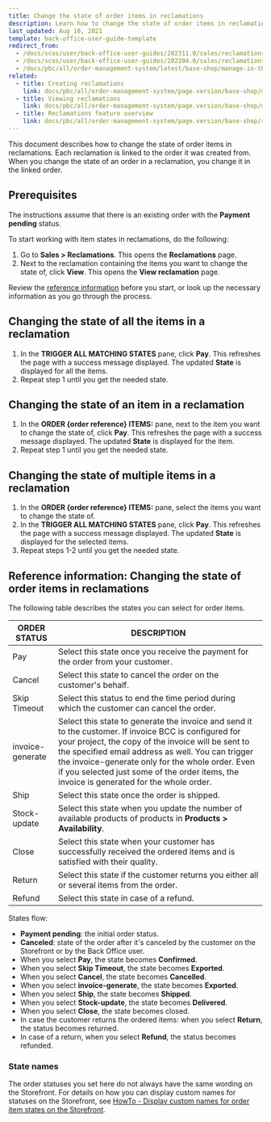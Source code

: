 ```yaml
---
title: Change the state of order items in reclamations
description: Learn how to change the state of order items in reclamations in the Back Office.
last_updated: Aug 10, 2021
template: back-office-user-guide-template
redirect_from:
  - /docs/scos/user/back-office-user-guides/202311.0/sales/reclamations/changing-the-state-of-order-items-in-reclamations.html
  - /docs/scos/user/back-office-user-guides/202204.0/sales/reclamations/changing-the-state-of-order-items-in-reclamations.html
  - /docs/pbc/all/order-management-system/latest/base-shop/manage-in-the-back-office/reclamations/change-the-state-of-order-items-in-reclamations.html
related:
  - title: Creating reclamations
    link: docs/pbc/all/order-management-system/page.version/base-shop/manage-in-the-back-office/reclamations/create-reclamations.html
  - title: Viewing reclamations
    link: docs/pbc/all/order-management-system/page.version/base-shop/manage-in-the-back-office/reclamations/view-reclamations.html
  - title: Reclamations feature overview
    link: docs/pbc/all/order-management-system/page.version/base-shop/reclamations-feature-overview.html
---
```


This document describes how to change the state of order items in reclamations. Each reclamation is linked to the order it was created from. When you change the state of an order in a reclamation, you change it in the linked order.

## Prerequisites

The instructions assume that there is an existing order with the **Payment pending** status.

To start working with item states in reclamations, do the following:

1. Go to **Sales&nbsp;<span aria-label="and then">></span> Reclamations**.
    This opens the **Reclamations** page.
2. Next to the reclamation containing the items you want to change the state of, click **View**.
    This opens the **View reclamation** page.  

Review the [reference information](#reference-information-changing-the-state-of-order-items-in-reclamations) before you start, or look up the necessary information as you go through the process.

## Changing the state of all the items in a reclamation

1. In the **TRIGGER ALL MATCHING STATES** pane, click **Pay**.
    This refreshes the page with a success message displayed. The updated **State** is displayed for all the items.
2. Repeat step 1 until you get the needed state.

## Changing the state of an item in a reclamation

1. In the **ORDER {order reference} ITEMS:** pane, next to the item you want to change the state of, click **Pay**.
    This refreshes the page with a success message displayed. The updated **State** is displayed for the item.
2. Repeat step 1 until you get the needed state.

## Changing the state of multiple items in a reclamation

1. In the **ORDER {order reference} ITEMS:** pane, select the items you want to change the state of.
2. In the **TRIGGER ALL MATCHING STATES** pane, click **Pay**.
    This refreshes the page with a success message displayed. The updated **State** is displayed for the selected items.
3. Repeat steps 1-2 until you get the needed state.


## Reference information: Changing the state of order items in reclamations

The following table describes the states you can select for order items.

| ORDER STATUS | DESCRIPTION |
| --- | --- |
| Pay | Select this state once you receive the payment for the order from your customer. |
| Cancel | Select this state to cancel the order on the customer's behalf. |
| Skip Timeout | Select this status to end the time period during which the customer can cancel the order. |
| invoice-generate | Select this state to generate the invoice and send it to the customer. If invoice BCC is configured for your project, the copy of the invoice will be sent to the specified email address as well. You can trigger the invoice-generate only for the whole order. Even if you selected just some of the order items, the invoice is generated for the whole order.|
| Ship | Select this state once the order is shipped.|
| Stock-update | Select this state when you update the number of available products of products in **Products&nbsp;<span aria-label="and then">></span> Availability**. |
|  Close| Select this state when your customer has successfully received the ordered items and is satisfied with their quality.|
| Return | Select this state if the customer returns you either all or several items from the order.  |
| Refund | Select this state in case of a refund.|

States flow:

- **Payment pending**: the initial order status.
- **Canceled**: state  of the order after it's canceled by the customer on the Storefront or by the Back Office user.
- When you select **Pay**, the state becomes **Confirmed**.
- When you select **Skip Timeout**, the state becomes **Exported**.
- When you select **Cancel**, the state becomes **Cancelled**.
- When you select **invoice-generate**, the state becomes **Exported**.
- When you select **Ship**, the state becomes **Shipped**.
- When you select **Stock-update**, the state becomes **Delivered**.
- When you select **Close**, the state becomes closed.
- In case the customer returns the ordered items: when you select **Return**, the status becomes returned.
- In case of a return, when you select **Refund**, the status becomes refunded.

### State names

The order statuses you set here do not always have the same wording on the Storefront. For details on how you can display custom names for statuses on the Storefront, see [HowTo - Display custom names for order item states on the Storefront](/docs/pbc/all/order-management-system/{{page.version}}/base-shop/display-custom-names-for-order-item-states-on-the-storefront.html).
